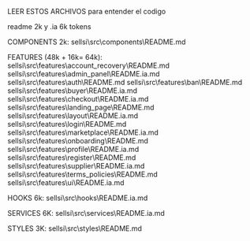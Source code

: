 LEER ESTOS ARCHIVOS para entender el codigo

readme 2k y .ia 6k tokens

COMPONENTS 2k:
sellsi\src\components\README.md


FEATURES (48k + 16k= 64k):
sellsi\src\features\account_recovery\README.md
sellsi\src\features\admin_panel\README.ia.md
sellsi\src\features\auth\README.md
sellsi\src\features\ban\README.md
sellsi\src\features\buyer\README.ia.md
sellsi\src\features\checkout\README.ia.md
sellsi\src\features\landing_page\README.md
sellsi\src\features\layout\README.ia.md
sellsi\src\features\login\README.md
sellsi\src\features\marketplace\README.ia.md
sellsi\src\features\onboarding\README.md
sellsi\src\features\profile\README.ia.md
sellsi\src\features\register\README.md
sellsi\src\features\supplier\README.ia.md
sellsi\src\features\terms_policies\README.md
sellsi\src\features\ui\README.ia.md

HOOKS 6k:
sellsi\src\hooks\README.ia.md

SERVICES 6K:
sellsi\src\services\README.ia.md

STYLES 3K:
sellsi\src\styles\README.md

